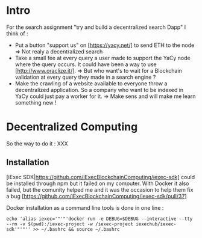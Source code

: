 # Intro

For the search assignment "try and build a decentralized search Dapp" I think of :
- Put a button "support us" on [https://yacy.net/] to send ETH to the node => Not realy a decentralized search
- Take a small fee at every query a user made to support the YaCy node where the query occurs. It could have been a way to use [http://www.oraclize.it/]. => But who want's to wait for a Blockchain validation at every query they made in a search engine ?
- Make the crawling of a website available to everyone throw a decentralized application. So a company who want to be indexed in YaCy could just pay a worker for it. => Make sens and will make me learn something new !

# Decentralized Computing

So the way to do it :
XXX

## Installation

[iExec SDK|https://github.com/iExecBlockchainComputing/iexec-sdk] could be installed through npm but it failed on my computer.
With Docker it also failed, but the comunity helped me and it was the occasion to help them fix a bug [https://github.com/iExecBlockchainComputing/iexec-sdk/pull/37]

Docker installation as a command line tools is done in one line :
```
echo 'alias iexec='"'"'docker run -e DEBUG=$DEBUG --interactive --tty --rm -v $(pwd):/iexec-project -w /iexec-project iexechub/iexec-sdk'"'"'' >> ~/.bashrc && source ~/.bashrc

```
